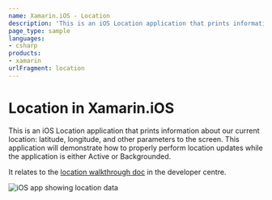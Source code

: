 ```yaml
---
name: Xamarin.iOS - Location
description: 'This is an iOS Location application that prints information about current location: latitude, longitude, and other parameters...'
page_type: sample
languages:
- csharp
products:
- xamarin
urlFragment: location
---
```

# Location in Xamarin.iOS

This is an iOS Location application that prints information about our current location: latitude, longitude, and other parameters to the screen. This application will demonstrate how to properly perform location updates while the application is either Active or Backgrounded.

It relates to the [location walkthrough doc](https://docs.microsoft.com/xamarin/ios/app-fundamentals/backgrounding/ios-backgrounding-walkthroughs/location-walkthrough) in the developer centre.

![iOS app showing location data](Screenshots/image5.png)
